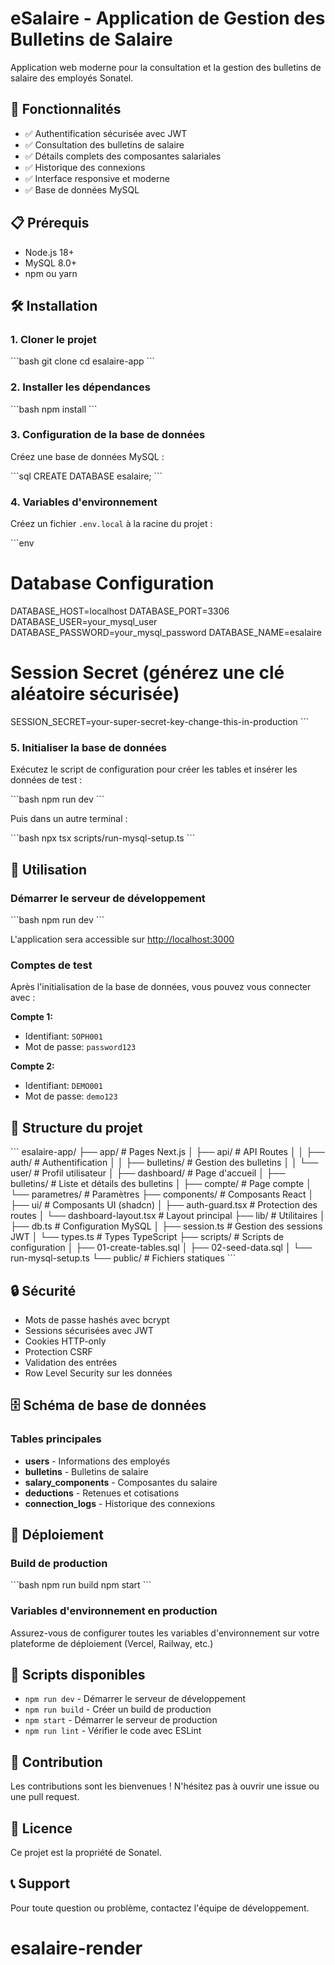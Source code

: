 # eSalaire - Application de Gestion des Bulletins de Salaire

Application web moderne pour la consultation et la gestion des bulletins de salaire des employés Sonatel.

## 🚀 Fonctionnalités

- ✅ Authentification sécurisée avec JWT
- ✅ Consultation des bulletins de salaire
- ✅ Détails complets des composantes salariales
- ✅ Historique des connexions
- ✅ Interface responsive et moderne
- ✅ Base de données MySQL

## 📋 Prérequis

- Node.js 18+ 
- MySQL 8.0+
- npm ou yarn

## 🛠️ Installation

### 1. Cloner le projet

\`\`\`bash
git clone <repository-url>
cd esalaire-app
\`\`\`

### 2. Installer les dépendances

\`\`\`bash
npm install
\`\`\`

### 3. Configuration de la base de données

Créez une base de données MySQL :

\`\`\`sql
CREATE DATABASE esalaire;
\`\`\`

### 4. Variables d'environnement

Créez un fichier `.env.local` à la racine du projet :

\`\`\`env
# Database Configuration
DATABASE_HOST=localhost
DATABASE_PORT=3306
DATABASE_USER=your_mysql_user
DATABASE_PASSWORD=your_mysql_password
DATABASE_NAME=esalaire

# Session Secret (générez une clé aléatoire sécurisée)
SESSION_SECRET=your-super-secret-key-change-this-in-production
\`\`\`

### 5. Initialiser la base de données

Exécutez le script de configuration pour créer les tables et insérer les données de test :

\`\`\`bash
npm run dev
\`\`\`

Puis dans un autre terminal :

\`\`\`bash
npx tsx scripts/run-mysql-setup.ts
\`\`\`

## 🎯 Utilisation

### Démarrer le serveur de développement

\`\`\`bash
npm run dev
\`\`\`

L'application sera accessible sur [http://localhost:3000](http://localhost:3000)

### Comptes de test

Après l'initialisation de la base de données, vous pouvez vous connecter avec :

**Compte 1:**
- Identifiant: `SOPH001`
- Mot de passe: `password123`

**Compte 2:**
- Identifiant: `DEMO001`
- Mot de passe: `demo123`

## 📁 Structure du projet

\`\`\`
esalaire-app/
├── app/                      # Pages Next.js
│   ├── api/                  # API Routes
│   │   ├── auth/            # Authentification
│   │   ├── bulletins/       # Gestion des bulletins
│   │   └── user/            # Profil utilisateur
│   ├── dashboard/           # Page d'accueil
│   ├── bulletins/           # Liste et détails des bulletins
│   ├── compte/              # Page compte
│   └── parametres/          # Paramètres
├── components/              # Composants React
│   ├── ui/                  # Composants UI (shadcn)
│   ├── auth-guard.tsx       # Protection des routes
│   └── dashboard-layout.tsx # Layout principal
├── lib/                     # Utilitaires
│   ├── db.ts               # Configuration MySQL
│   ├── session.ts          # Gestion des sessions JWT
│   └── types.ts            # Types TypeScript
├── scripts/                 # Scripts de configuration
│   ├── 01-create-tables.sql
│   ├── 02-seed-data.sql
│   └── run-mysql-setup.ts
└── public/                  # Fichiers statiques
\`\`\`

## 🔒 Sécurité

- Mots de passe hashés avec bcrypt
- Sessions sécurisées avec JWT
- Cookies HTTP-only
- Protection CSRF
- Validation des entrées
- Row Level Security sur les données

## 🗄️ Schéma de base de données

### Tables principales

- **users** - Informations des employés
- **bulletins** - Bulletins de salaire
- **salary_components** - Composantes du salaire
- **deductions** - Retenues et cotisations
- **connection_logs** - Historique des connexions

## 🚀 Déploiement

### Build de production

\`\`\`bash
npm run build
npm start
\`\`\`

### Variables d'environnement en production

Assurez-vous de configurer toutes les variables d'environnement sur votre plateforme de déploiement (Vercel, Railway, etc.)

## 📝 Scripts disponibles

- `npm run dev` - Démarrer le serveur de développement
- `npm run build` - Créer un build de production
- `npm start` - Démarrer le serveur de production
- `npm run lint` - Vérifier le code avec ESLint

## 🤝 Contribution

Les contributions sont les bienvenues ! N'hésitez pas à ouvrir une issue ou une pull request.

## 📄 Licence

Ce projet est la propriété de Sonatel.

## 📞 Support

Pour toute question ou problème, contactez l'équipe de développement.
# esalaire-render
